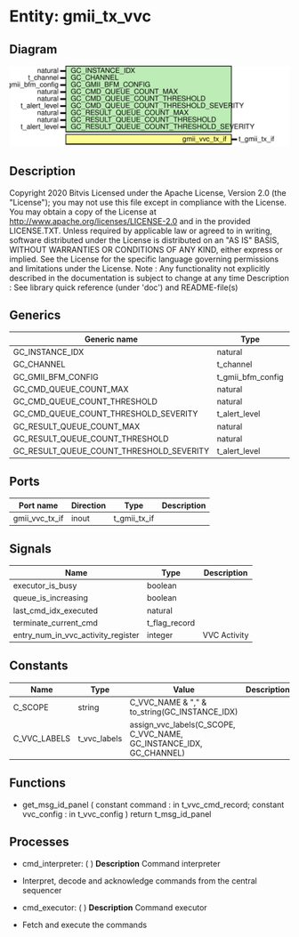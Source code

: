# Entity: gmii_tx_vvc

## Diagram

![Diagram](gmii_tx_vvc.svg "Diagram")
## Description

Copyright 2020 Bitvis
Licensed under the Apache License, Version 2.0 (the "License"); you may not use this file except in compliance with the License.
You may obtain a copy of the License at http://www.apache.org/licenses/LICENSE-2.0 and in the provided LICENSE.TXT.
Unless required by applicable law or agreed to in writing, software distributed under the License is distributed on
an "AS IS" BASIS, WITHOUT WARRANTIES OR CONDITIONS OF ANY KIND, either express or implied.
See the License for the specific language governing permissions and limitations under the License.
Note : Any functionality not explicitly described in the documentation is subject to change at any time
Description : See library quick reference (under 'doc') and README-file(s)
## Generics

| Generic name                             | Type              | Value                     | Description |
| ---------------------------------------- | ----------------- | ------------------------- | ----------- |
| GC_INSTANCE_IDX                          | natural           |                           |             |
| GC_CHANNEL                               | t_channel         |                           |             |
| GC_GMII_BFM_CONFIG                       | t_gmii_bfm_config | C_GMII_BFM_CONFIG_DEFAULT |             |
| GC_CMD_QUEUE_COUNT_MAX                   | natural           | 1000                      |             |
| GC_CMD_QUEUE_COUNT_THRESHOLD             | natural           | 950                       |             |
| GC_CMD_QUEUE_COUNT_THRESHOLD_SEVERITY    | t_alert_level     | WARNING                   |             |
| GC_RESULT_QUEUE_COUNT_MAX                | natural           | 1000                      |             |
| GC_RESULT_QUEUE_COUNT_THRESHOLD          | natural           | 950                       |             |
| GC_RESULT_QUEUE_COUNT_THRESHOLD_SEVERITY | t_alert_level     | WARNING                   |             |
## Ports

| Port name      | Direction | Type         | Description |
| -------------- | --------- | ------------ | ----------- |
| gmii_vvc_tx_if | inout     | t_gmii_tx_if |             |
## Signals

| Name                               | Type          | Description   |
| ---------------------------------- | ------------- | ------------- |
| executor_is_busy                   | boolean       |               |
| queue_is_increasing                | boolean       |               |
| last_cmd_idx_executed              | natural       |               |
| terminate_current_cmd              | t_flag_record |               |
| entry_num_in_vvc_activity_register | integer       | VVC Activity  |
## Constants

| Name         | Type         | Value                                                                | Description |
| ------------ | ------------ | -------------------------------------------------------------------- | ----------- |
| C_SCOPE      | string       |  C_VVC_NAME & "," & to_string(GC_INSTANCE_IDX)                       |             |
| C_VVC_LABELS | t_vvc_labels |  assign_vvc_labels(C_SCOPE, C_VVC_NAME, GC_INSTANCE_IDX, GC_CHANNEL) |             |
## Functions
- get_msg_id_panel <font id="function_arguments">( constant command    : in t_vvc_cmd_record; constant vvc_config : in t_vvc_config ) </font> <font id="function_return">return t_msg_id_panel </font>
## Processes
- cmd_interpreter: (  )
**Description**
Command interpreter
- Interpret, decode and acknowledge commands from the central sequencer

- cmd_executor: (  )
**Description**
Command executor
- Fetch and execute the commands

